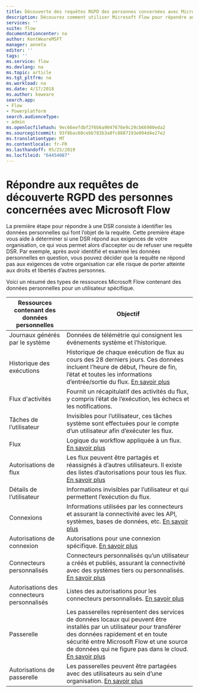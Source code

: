 ```yaml
---
title: Découverte des requêtes RGPD des personnes concernées avec Microsoft Flow | Microsoft Docs
description: Découvrez comment utiliser Microsoft Flow pour répondre aux requêtes de découverte RGPD des personnes concernées.
services: ''
suite: flow
documentationcenter: na
author: KentWeareMSFT
manager: anneta
editor: ''
tags: ''
ms.service: flow
ms.devlang: na
ms.topic: article
ms.tgt_pltfrm: na
ms.workload: na
ms.date: 4/17/2018
ms.author: keweare
search.app:
- Flow
- Powerplatform
search.audienceType:
- admin
ms.openlocfilehash: 9ec66eefdbf2f6b6a9047678e9c29cb66900eda2
ms.sourcegitcommit: 93f8bac60cebb783b3a8fc8887193e094d4e27e2
ms.translationtype: MT
ms.contentlocale: fr-FR
ms.lasthandoff: 05/25/2019
ms.locfileid: "64454087"
---
```

# <a name="responding-to-gdpr-data-subject-discovery-requests-for-microsoft-flow"></a>Répondre aux requêtes de découverte RGPD des personnes concernées avec Microsoft Flow

La première étape pour répondre à une DSR consiste à identifier les données personnelles qui font l’objet de la requête. Cette première étape vous aide à déterminer si une DSR répond aux exigences de votre organisation, ce qui vous permet alors d’accepter ou de refuser une requête DSR. Par exemple, après avoir identifié et examiné les données personnelles en question, vous pouvez décider que la requête ne répond pas aux exigences de votre organisation car elle risque de porter atteinte aux droits et libertés d’autres personnes.

Voici un résumé des types de ressources Microsoft Flow contenant des données personnelles pour un utilisateur spécifique.

|**Ressources contenant des données personnelles**|**Objectif**|
|-----|-----|
|Journaux générés par le système|Données de télémétrie qui consignent les événements système et l’historique.|
|Historique des exécutions|Historique de chaque exécution de flux au cours des 28 derniers jours. Ces données incluent l’heure de début, l’heure de fin, l’état et toutes les informations d’entrée/sortie du flux. [En savoir plus](https://flow.microsoft.com/blog/download-history-recurrence/)|
|Flux d'activités| Fournit un récapitulatif des activités du flux, y compris l’état de l’exécution, les échecs et les notifications.|
|Tâches de l’utilisateur|Invisibles pour l’utilisateur, ces tâches système sont effectuées pour le compte d’un utilisateur afin d’exécuter les flux.|
|Flux|Logique du workflow appliquée à un flux. [En savoir plus](https://docs.microsoft.com/flow/get-started-logic-flow)|
|Autorisations de flux|Les flux peuvent être partagés et réassignés à d’autres utilisateurs. Il existe des listes d’autorisations pour tous les flux. [En savoir plus](https://docs.microsoft.com/flow/frequently-asked-questions#can-i-share-the-flows-i-create)|
|Détails de l’utilisateur|Informations invisibles par l’utilisateur et qui permettent l’exécution du flux.|
|Connexions|Informations utilisées par les connecteurs et assurant la connectivité avec les API, systèmes, bases de données, etc. [En savoir plus](https://docs.microsoft.com/flow/add-manage-connections)|
|Autorisations de connexion|Autorisations pour une connexion spécifique. [En savoir plus](https://docs.microsoft.com/flow/add-manage-connections)|
|Connecteurs personnalisés|Connecteurs personnalisés qu’un utilisateur a créés et publiés, assurant la connectivité avec des systèmes tiers ou personnalisés. [En savoir plus](https://docs.microsoft.com/connectors/custom-connectors/)|
|Autorisations des connecteurs personnalisés|Listes des autorisations pour les connecteurs personnalisés. [En savoir plus](https://docs.microsoft.com/connectors/custom-connectors/share)|
|Passerelle|Les passerelles représentent des services de données locaux qui peuvent être installés par un utilisateur pour transférer des données rapidement et en toute sécurité entre Microsoft Flow et une source de données qui ne figure pas dans le cloud. [En savoir plus](https://docs.microsoft.com/flow/gateway-manage)|
|Autorisations de passerelle|Les passerelles peuvent être partagées avec des utilisateurs au sein d’une organisation. [En savoir plus](https://go.microsoft.com/fwlink/?linkid=872249)|
